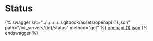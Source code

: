 # Status

{% swagger src="../../../../../.gitbook/assets/openapi (1).json" path="/ivr_servers/{id}/status" method="get" %}
[openapi (1).json](<../../../../../.gitbook/assets/openapi (1).json>)
{% endswagger %}
